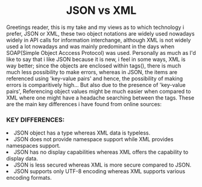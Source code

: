 <center><h1>JSON vs XML</h1></center>

<p>Greetings reader, this is my take and my views as to which technology i prefer, JSON or XML, these two object notations are widely used nowadays widely in API calls for information interchange, although XML is not widely used a lot nowadays and was mainly predominant in the days when SOAP(Simple Object Acccess Protocol) was used.
Personally as much as I'd like to say that i like JSON because it is new, i feel in some ways, XML is way better; since the objects are enclosed within tags(<xyz>), there is much much less possibility to make errors, whereas in JSON, the items are referenced using 'key-value pairs' and hence, the possibility of making errors is comparitively high...
But also due to the presence of 'key-value pairs', Referencing object values might be much easier when compared to XML where one might have a headache searching between the 
tags. These are the main key differences i have found from online sources:
<h3>KEY DIFFERENCES:</h3>
<li>JSON object has a type whereas XML data is typeless.</li>
<li>JSON does not provide namespace support while XML provides namespaces support.</li>
<li>JSON has no display capabilities whereas XML offers the capability to display data.</li>
<li>JSON is less secured whereas XML is more secure compared to JSON.</li>
<li>JSON supports only UTF-8 encoding whereas XML supports various encoding formats.</li>
<p>